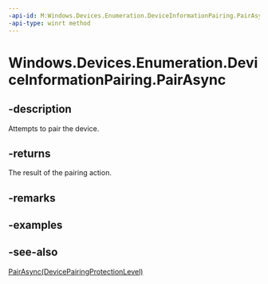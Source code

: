 ```yaml
---
-api-id: M:Windows.Devices.Enumeration.DeviceInformationPairing.PairAsync
-api-type: winrt method
---
```


<!-- Method syntax
public Windows.Foundation.IAsyncOperation<Windows.Devices.Enumeration.DevicePairingResult> PairAsync()
-->

# Windows.Devices.Enumeration.DeviceInformationPairing.PairAsync

## -description
Attempts to pair the device.

## -returns
The result of the pairing action.

## -remarks

## -examples

## -see-also
[PairAsync(DevicePairingProtectionLevel)](deviceinformationpairing_pairasync_868993300.md)